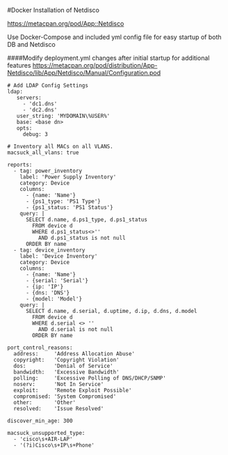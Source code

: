 #Docker Installation of Netdisco

https://metacpan.org/pod/App::Netdisco

Use Docker-Compose and included yml config file for easy startup of both DB and Netdisco


####Modify deployment.yml changes after initial startup for additional features
https://metacpan.org/pod/distribution/App-Netdisco/lib/App/Netdisco/Manual/Configuration.pod
```
# Add LDAP Config Settings
ldap:
   servers:  
     - 'dc1.dns'  
     - 'dc2.dns'  
   user_string: 'MYDOMAIN\%USER%'  
   base: <base dn>  
   opts:  
     debug: 3

# Inventory all MACs on all VLANS.
macsuck_all_vlans: true

reports:
  - tag: power_inventory
    label: 'Power Supply Inventory'
    category: Device
    columns:
      - {name: 'Name'}
      - {ps1_type: 'PS1 Type'}
      - {ps1_status: 'PS1 Status'}
    query: |
      SELECT d.name, d.ps1_type, d.ps1_status
        FROM device d
        WHERE d.ps1_status<>''
          AND d.ps1_status is not null
      ORDER BY name
  - tag: device_inventory
    label: 'Device Inventory'
    category: Device
    columns:
      - {name: 'Name'}
      - {serial: 'Serial'}
      - {ip: 'IP'}
      - {dns: 'DNS'}
      - {model: 'Model'}
    query: |
      SELECT d.name, d.serial, d.uptime, d.ip, d.dns, d.model
        FROM device d
        WHERE d.serial <> ''
          AND d.serial is not null
        ORDER BY name

port_control_reasons:
  address:     'Address Allocation Abuse'
  copyright:   'Copyright Violation'
  dos:         'Denial of Service'
  bandwidth:   'Excessive Bandwidth'
  polling:     'Excessive Polling of DNS/DHCP/SNMP'
  noserv:      'Not In Service'
  exploit:     'Remote Exploit Possible'
  compromised: 'System Compromised'
  other:       'Other'
  resolved:    'Issue Resolved'

discover_min_age: 300

macsuck_unsupported_type:
  - 'cisco\s+AIR-LAP'
  - '(?i)Cisco\s+IP\s+Phone'
```
